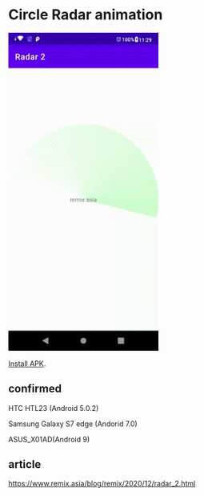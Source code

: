 # Circle Radar animation

<img width="300px" src="./Radar2.gif" alt="ffmpeg -i Radar.mp4 -vf scale=320:-1 -r 10 Radar2.gif">

<a href="Radar2.V1.0.apk">Install APK</a>.

## confirmed
HTC HTL23 (Android 5.0.2)

Samsung Galaxy S7 edge (Andorid 7.0)

ASUS_X01AD(Android 9)

## article
https://www.remix.asia/blog/remix/2020/12/radar_2.html
